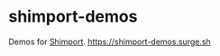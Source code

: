 # shimport-demos

Demos for [Shimport](https://github.com/Rich-Harris/shimport). https://shimport-demos.surge.sh